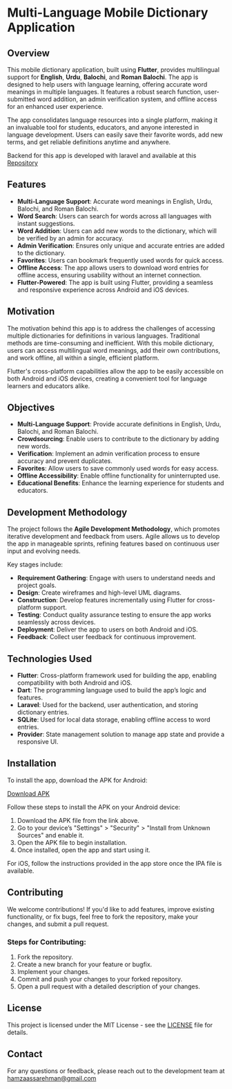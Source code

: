 # Multi-Language Mobile Dictionary Application

## Overview

This mobile dictionary application, built using **Flutter**, provides multilingual support for **English**, **Urdu**, **Balochi**, and **Roman Balochi**. The app is designed to help users with language learning, offering accurate word meanings in multiple languages. It features a robust search function, user-submitted word addition, an admin verification system, and offline access for an enhanced user experience.

The app consolidates language resources into a single platform, making it an invaluable tool for students, educators, and anyone interested in language development. Users can easily save their favorite words, add new terms, and get reliable definitions anytime and anywhere.

Backend for this app is developed with laravel and available at this [Repository](https://github.com/HamzaAssa/Rasank-Labz-Balad-Website)

## Features

- **Multi-Language Support**: Accurate word meanings in English, Urdu, Balochi, and Roman Balochi.
- **Word Search**: Users can search for words across all languages with instant suggestions.
- **Word Addition**: Users can add new words to the dictionary, which will be verified by an admin for accuracy.
- **Admin Verification**: Ensures only unique and accurate entries are added to the dictionary.
- **Favorites**: Users can bookmark frequently used words for quick access.
- **Offline Access**: The app allows users to download word entries for offline access, ensuring usability without an internet connection.
- **Flutter-Powered**: The app is built using Flutter, providing a seamless and responsive experience across Android and iOS devices.

## Motivation

The motivation behind this app is to address the challenges of accessing multiple dictionaries for definitions in various languages. Traditional methods are time-consuming and inefficient. With this mobile dictionary, users can access multilingual word meanings, add their own contributions, and work offline, all within a single, efficient platform.

Flutter's cross-platform capabilities allow the app to be easily accessible on both Android and iOS devices, creating a convenient tool for language learners and educators alike.

## Objectives

- **Multi-Language Support**: Provide accurate definitions in English, Urdu, Balochi, and Roman Balochi.
- **Crowdsourcing**: Enable users to contribute to the dictionary by adding new words.
- **Verification**: Implement an admin verification process to ensure accuracy and prevent duplicates.
- **Favorites**: Allow users to save commonly used words for easy access.
- **Offline Accessibility**: Enable offline functionality for uninterrupted use.
- **Educational Benefits**: Enhance the learning experience for students and educators.

## Development Methodology

The project follows the **Agile Development Methodology**, which promotes iterative development and feedback from users. Agile allows us to develop the app in manageable sprints, refining features based on continuous user input and evolving needs.

Key stages include:
- **Requirement Gathering**: Engage with users to understand needs and project goals.
- **Design**: Create wireframes and high-level UML diagrams.
- **Construction**: Develop features incrementally using Flutter for cross-platform support.
- **Testing**: Conduct quality assurance testing to ensure the app works seamlessly across devices.
- **Deployment**: Deliver the app to users on both Android and iOS.
- **Feedback**: Collect user feedback for continuous improvement.

## Technologies Used

- **Flutter**: Cross-platform framework used for building the app, enabling compatibility with both Android and iOS.
- **Dart**: The programming language used to build the app’s logic and features.
- **Laravel**: Used for the backend, user authentication, and storing dictionary entries.
- **SQLite**: Used for local data storage, enabling offline access to word entries.
- **Provider**: State management solution to manage app state and provide a responsive UI.

## Installation

To install the app, download the APK for Android:

[Download APK](https://github.com/HamzaAssa/rasaank_labzbalad/tree/main/apk/rasaank_labzbalad.apk)  

Follow these steps to install the APK on your Android device:

1. Download the APK file from the link above.
2. Go to your device’s "Settings" > "Security" > "Install from Unknown Sources" and enable it.
3. Open the APK file to begin installation.
4. Once installed, open the app and start using it.

For iOS, follow the instructions provided in the app store once the IPA file is available.

## Contributing

We welcome contributions! If you'd like to add features, improve existing functionality, or fix bugs, feel free to fork the repository, make your changes, and submit a pull request.

### Steps for Contributing:

1. Fork the repository.
2. Create a new branch for your feature or bugfix.
3. Implement your changes.
4. Commit and push your changes to your forked repository.
5. Open a pull request with a detailed description of your changes.

## License

This project is licensed under the MIT License - see the [LICENSE](./LICENSE) file for details.

## Contact

For any questions or feedback, please reach out to the development team at <a href="mailto:hamzaassarehman\@gmail.com">hamzaassarehman\@gmail.com</a>
